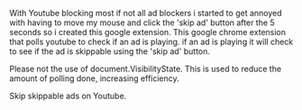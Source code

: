 With Youtube blocking most if not all ad blockers i started to get annoyed with having to move my mouse and click the 'skip ad' button after the 5 seconds so i created this google extension. This google chrome extension that polls youtube to check if an ad is playing. if an ad is playing it will check to see if the ad is skippable using the 'skip ad' button. 

Please not the use of document.VisibilityState. This is used to reduce the amount of polling done, increasing efficiency.

Skip skippable ads on Youtube. 
